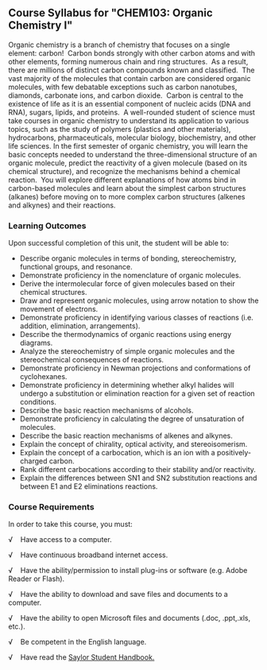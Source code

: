 Course Syllabus for "CHEM103: Organic Chemistry I"
--------------------------------------------------

Organic chemistry is a branch of chemistry that focuses on a single
element: carbon!  Carbon bonds strongly with other carbon atoms and with
other elements, forming numerous chain and ring structures.  As a
result, there are millions of distinct carbon compounds known and
classified.  The vast majority of the molecules that contain carbon are
considered organic molecules, with few debatable exceptions such as
carbon nanotubes, diamonds, carbonate ions, and carbon dioxide.  Carbon
is central to the existence of life as it is an essential component of
nucleic acids (DNA and RNA), sugars, lipids, and proteins.  A
well-rounded student of science must take courses in organic chemistry
to understand its application to various topics, such as the study of
polymers (plastics and other materials), hydrocarbons, pharmaceuticals,
molecular biology, biochemistry, and other life sciences. In the first
semester of organic chemistry, you will learn the basic concepts needed
to understand the three-dimensional structure of an organic molecule,
predict the reactivity of a given molecule (based on its chemical
structure), and recognize the mechanisms behind a chemical reaction. 
You will explore different explanations of how atoms bind in
carbon-based molecules and learn about the simplest carbon structures
(alkanes) before moving on to more complex carbon structures (alkenes
and alkynes) and their reactions.

### Learning Outcomes

Upon successful completion of this unit, the student will be able to:  
  

-   Describe organic molecules in terms of bonding, stereochemistry,
    functional groups, and resonance.
-   Demonstrate proficiency in the nomenclature of organic molecules.
-   Derive the intermolecular force of given molecules based on their
    chemical structures.
-   Draw and represent organic molecules, using arrow notation to show
    the movement of electrons.
-   Demonstrate proficiency in identifying various classes of reactions
    (i.e. addition, elimination, arrangements).
-   Describe the thermodynamics of organic reactions using energy
    diagrams.
-   Analyze the stereochemistry of simple organic molecules and the
    stereochemical consequences of reactions.
-   Demonstrate proficiency in Newman projections and conformations of
    cyclohexanes.
-   Demonstrate proficiency in determining whether alkyl halides will
    undergo a substitution or elimination reaction for a given set of
    reaction conditions.
-   Describe the basic reaction mechanisms of alcohols.
-   Demonstrate proficiency in calculating the degree of unsaturation of
    molecules.
-   Describe the basic reaction mechanisms of alkenes and alkynes.
-   Explain the concept of chirality, optical activity, and
    stereoisomerism.
-   Explain the concept of a carbocation, which is an ion with a
    positively-charged carbon.
-   Rank different carbocations according to their stability and/or
    reactivity.
-   Explain the differences between SN1 and SN2 substitution reactions
    and between E1 and E2 eliminations reactions.  

### Course Requirements

In order to take this course, you must:  
  
 √    Have access to a computer.  
  
 √    Have continuous broadband internet access.  
  
 √    Have the ability/permission to install plug-ins or software (e.g.
Adobe Reader or Flash).  
  
 √    Have the ability to download and save files and documents to a
computer.  
  
 √    Have the ability to open Microsoft files and documents (.doc,
.ppt,.xls, etc.).  
  
 √    Be competent in the English language.  
  
 √    Have read the [Saylor Student
Handbook.](http://www.saylor.org/site/wp-content/uploads/2012/05/Saylor-StudentHandbook.pdf)  
  

